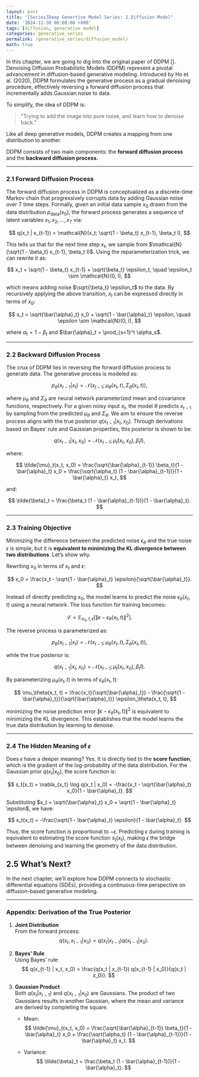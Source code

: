 ```yaml
---
layout: post
title: "[Series]Deep Genertive Model Series: 2.Diffusion Model"
date: '2024-11-30 00:00:00 +800'
tags: [diffusion, generative model]
categories: generative_series
permalink: /generative_series/diffusion_model/
math: true
---
```


In this chapter, we are going to dig into the original paper of DDPM []. Denoising Diffusion Probabilistic Models (DDPM) represent a pivotal advancement in diffusion-based generative modeling. Introduced by Ho et al. (2020), DDPM formulates the generative process as a gradual denoising procedure, effectively reversing a forward diffusion process that incrementally adds Gaussian noise to data.

To simplify, the idea of DDPM is:
> "Trying to add the image into pure noise, and learn how to denoise back."

Like all deep generative models, DDPM creates a mapping from one distribution to another.

DDPM consists of two main components: the **forward diffusion process** and the **backward diffusion process**.

---

### **2.1 Forward Diffusion Process**

The forward diffusion process in DDPM is conceptualized as a discrete-time Markov chain that progressively corrupts data by adding Gaussian noise over $T$ time steps. Formally, given an initial data sample $x_0$ drawn from the data distribution $p_{\text{data}}(x_0)$, the forward process generates a sequence of latent variables $x_1, x_2, \ldots, x_T$ via:

$$
q(x_t | x_{t-1}) = \mathcal{N}(x_t; \sqrt{1 - \beta_t} x_{t-1}, \beta_t I),
$$

This tells us that for the next time step $x_t$, we sample from $\mathcal{N}(\sqrt{1 - \beta_t} x_{t-1}, \beta_t I)$. Using the reparameterization trick, we can rewrite it as:

$$
x_t = \sqrt{1 - \beta_t} x_{t-1} + \sqrt{\beta_t} \epsilon_t, \quad \epsilon_t \sim \mathcal{N}(0, I),
$$

which means adding noise $\sqrt{\beta_t} \epsilon_t$ to the data. By recursively applying the above transition, $x_t$ can be expressed directly in terms of $x_0$:

$$
x_t = \sqrt{\bar{\alpha}_t} x_0 + \sqrt{1 - \bar{\alpha}_t} \epsilon, \quad \epsilon \sim \mathcal{N}(0, I),
$$

where $\alpha_t = 1 - \beta_t$ and $\bar{\alpha}_t = \prod_{s=1}^t \alpha_s$.

---

### **2.2 Backward Diffusion Process**

The crux of DDPM lies in reversing the forward diffusion process to generate data. The generative process is modeled as:

$$
p_\theta(x_{t-1} | x_t) = \mathcal{N}(x_{t-1}; \mu_\theta(x_t, t), \Sigma_\theta(x_t, t)),
$$

where $\mu_\theta$ and $\Sigma_\theta$ are neural network parameterized mean and covariance functions, respectively. For a given noisy input $x_t$, the model $\theta$ predicts $x_{t-1}$ by sampling from the predicted $\mu_\theta$ and $\Sigma_\theta$.
We aim to ensure the reverse process aligns with the true posterior $q(x_{t-1} | x_t, x_0)$. Through derivations based on Bayes’ rule and Gaussian properties, this posterior is shown to be:

$$
q(x_{t-1} | x_t, x_0) = \mathcal{N}(x_{t-1}; \tilde{\mu}_t(x_t, x_0), \tilde{\beta}_t I),
$$

where:

$$
\tilde{\mu}_t(x_t, x_0) = \frac{\sqrt{\bar{\alpha}_{t-1}} \beta_t}{1 - \bar{\alpha}_t} x_0 + \frac{\sqrt{\alpha_t} (1 - \bar{\alpha}_{t-1})}{1 - \bar{\alpha}_t} x_t,
$$

and:

$$
\tilde{\beta}_t = \frac{\beta_t (1 - \bar{\alpha}_{t-1})}{1 - \bar{\alpha}_t}.
$$

---

### **2.3 Training Objective**

Minimizing the difference between the predicted noise $\epsilon_\theta$ and the true noise $\epsilon$ is simple, but it is **equivalent to minimizing the KL divergence between two distributions**. Let’s show why.

Rewriting $x_0$ in terms of $x_t$ and $\epsilon$:

$$
x_0 = \frac{x_t - \sqrt{1 - \bar{\alpha}_t} \epsilon}{\sqrt{\bar{\alpha}_t}}.
$$

Instead of directly predicting $x_0$, the model learns to predict the noise $\epsilon_\theta(x_t, t)$ using a neural network. The loss function for training becomes:

$$
\mathcal{L} = \mathbb{E}_{x_0, t, \epsilon} \left[ \| \epsilon - \epsilon_\theta(x_t, t) \|^2 \right].
$$

The reverse process is parameterized as:

$$
p_\theta(x_{t-1} | x_t) = \mathcal{N}(x_{t-1}; \mu_\theta(x_t, t), \Sigma_\theta(x_t, t)),
$$

while the true posterior is:

$$
q(x_{t-1} | x_t, x_0) = \mathcal{N}(x_{t-1}; \tilde{\mu}_t(x_t, x_0), \tilde{\beta}_t I).
$$

By parameterizing $\mu_\theta(x_t, t)$ in terms of $\epsilon_\theta(x_t, t)$:

$$
\mu_\theta(x_t, t) = \frac{x_t}{\sqrt{\bar{\alpha}_t}} - \frac{\sqrt{1 - \bar{\alpha}_t}}{\sqrt{\bar{\alpha}_t}} \epsilon_\theta(x_t, t),
$$

minimizing the noise prediction error $\| \epsilon - \epsilon_\theta(x_t, t) \|^2$ is equivalent to minimizing the KL divergence. This establishes that the model learns the true data distribution by learning to denoise.

---

### **2.4 The Hidden Meaning of $\epsilon$**

Does $\epsilon$ have a deeper meaning? Yes. It is directly tied to the **score function**, which is the gradient of the log-probability of the data distribution.
For the Gaussian prior $q(x_t | x_0)$, the score function is:

$$
s_t(x_t) = \nabla_{x_t} \log q(x_t | x_0) = -\frac{x_t - \sqrt{\bar{\alpha}_t} x_0}{1 - \bar{\alpha}_t}.
$$

Substituting $x_t = \sqrt{\bar{\alpha}_t} x_0 + \sqrt{1 - \bar{\alpha}_t} \epsilon$, we have:

$$
s_t(x_t) = -\frac{\sqrt{1 - \bar{\alpha}_t} \epsilon}{1 - \bar{\alpha}_t}.
$$

Thus, the score function is proportional to $-\epsilon$. Predicting $\epsilon$ during training is equivalent to estimating the score function $s_t(x_t)$, making $\epsilon$ the bridge between denoising and learning the geometry of the data distribution.


## 2.5 **What’s Next?**

  In the next chapter, we’ll explore how DDPM connects to stochastic differential equations (SDEs), providing a continuous-time perspective on diffusion-based generative modeling.

---

### **Appendix: Derivation of the True Posterior**

1. **Joint Distribution**  
   From the forward process:
   $$
   q(x_t, x_{t-1} | x_0) = q(x_t | x_{t-1}) q(x_{t-1} | x_0).
   $$

2. **Bayes' Rule**  
   Using Bayes’ rule:
   $$
   q(x_{t-1} | x_t, x_0) = \frac{q(x_t | x_{t-1}) q(x_{t-1} | x_0)}{q(x_t | x_0)}.
   $$

3. **Gaussian Product**  
   Both $q(x_t | x_{t-1})$ and $q(x_{t-1} | x_0)$ are Gaussians. The product of two Gaussians results in another Gaussian, where the mean and variance are derived by completing the square.

   - Mean:
     $$
     \tilde{\mu}_t(x_t, x_0) = \frac{\sqrt{\bar{\alpha}_{t-1}} \beta_t}{1 - \bar{\alpha}_t} x_0 + \frac{\sqrt{\alpha_t} (1 - \bar{\alpha}_{t-1})}{1 - \bar{\alpha}_t} x_t.
     $$

   - Variance:
     $$
     \tilde{\beta}_t = \frac{\beta_t (1 - \bar{\alpha}_{t-1})}{1 - \bar{\alpha}_t}.
     $$
     
